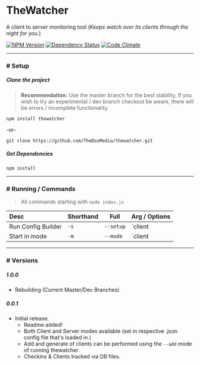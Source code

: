 TheWatcher
==========
A client to server monitoring tool (*Keeps watch over its clients through the night for you.*)

[![NPM Version][npm-badge]][npm-url] [![Dependency Status][david-dm-badge]][david-dm-url] [![Code Climate][code-climate-badge]][code-climate-url]
  
---

### # Setup

##### Clone the project

> **Recommendation:** Use the master branch for the best stability,
  If you wish to try an experimental / dev branch checkout be aware, there
  will be errors / incomplete functionality.

```
npm install thewatcher
```
 -or-
```
git clone https://github.com/TheDoxMedia/thewatcher.git
```

##### Get Dependencies

```
npm install
```

---

### # Running / Commands
> All commands starting with `node index.js`

| Desc               | Shorthand     | Full       | Arg / Options           |
|:-------------------|---------------|------------|-------------------------|
| Run Config Builder | `-s`          | `--setup`  |  `client | server`      |
| Start in mode      | `-m`          | `--mode`   |  `client | server`      |


---

### # Versions
##### 1.0.0
  - Rebuilding (Current Master/Dev Branches)

##### 0.0.1
  - Initial release.
    - Readme added!
    - Both Client and Server modes available (set in respective .json config file that's loaded in.)
    - Add and generate of clients can be performed using the `--add` mode of running thewatcher.
    - Checkins & Clients tracked via DB files.

[npm-url]: https://www.npmjs.com/package/thewatcher
[npm-badge]: https://img.shields.io/npm/v/thewatcher.svg?style=flat-square
[code-climate-url]: https://codeclimate.com/github/TheDoxMedia/thewatcher
[code-climate-badge]: https://img.shields.io/codeclimate/github/TheDoxMedia/thewatcher.svg?style=flat-square
[david-dm-url]: https://david-dm.org/thedoxmedia/thewatcher
[david-dm-badge]: https://img.shields.io/david/TheDoxMedia/thewatcher.svg?style=flat-square
